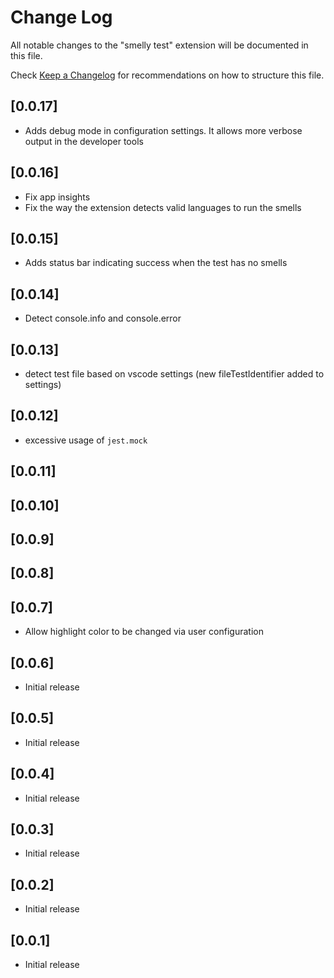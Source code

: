 # Change Log

All notable changes to the "smelly test" extension will be documented in this file.

Check [Keep a Changelog](http://keepachangelog.com) for recommendations on how to structure this file.

## [0.0.17]

- Adds debug mode in configuration settings. It allows more verbose output in the developer tools

## [0.0.16]

- Fix app insights
- Fix the way the extension detects valid languages to run the smells

## [0.0.15]

- Adds status bar indicating success when the test has no smells

## [0.0.14]

- Detect console.info and console.error

## [0.0.13]

- detect test file based on vscode settings (new fileTestIdentifier added to settings)

## [0.0.12]

- excessive usage of `jest.mock`

## [0.0.11]

## [0.0.10]

## [0.0.9]

## [0.0.8]

## [0.0.7]

- Allow highlight color to be changed via user configuration

## [0.0.6]

- Initial release

## [0.0.5]

- Initial release

## [0.0.4]

- Initial release

## [0.0.3]

- Initial release

## [0.0.2]

- Initial release

## [0.0.1]

- Initial release